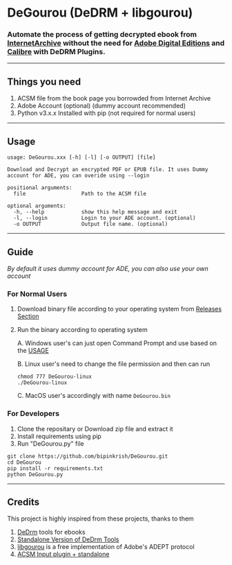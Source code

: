 # DeGourou (DeDRM + libgourou)

### Automate the process of getting decrypted ebook from [InternetArchive](https://archive.org/) without the need for [Adobe Digital Editions](https://www.adobe.com/in/solutions/ebook/digital-editions/download.html) and [Calibre](https://calibre-ebook.com/) with DeDRM Plugins.

---

## Things you need

1. ACSM file from the book page you borrowded from Internet Archive
2. Adobe Account (optional) (dummy account recommended)
3. Python v3.x.x Installed with pip (not required for normal users)

---

## Usage

```
usage: DeGourou.xxx [-h] [-l] [-o OUTPUT] [file]

Download and Decrypt an encrypted PDF or EPUB file. It uses Dummy account for ADE, you can overide using --login

positional arguments:
  file                  Path to the ACSM file

optional arguments:
  -h, --help            show this help message and exit
  -l, --login           Login to your ADE account. (optional)
  -o OUTPUT             Output file name. (optional)
```

---

## Guide

*By default it uses dummy account for ADE, you can also use your own account*
### For Normal Users

1. Download binary file according to your operating system from [Releases Section](https://github.com/bipinkrish/DeGourou/releases)
2. Run the binary according to operating system

    A. Windows user's can just open Command Prompt and use based on the [USAGE](https://github.com/bipinkrish/DeGourou#usage)

    B. Linux user's need to change the file permission and then can run

    ```
    chmod 777 DeGourou-linux
    ./DeGourou-linux
    ```

    C. MacOS user's accordingly with name ```DeGourou.bin```

### For Developers

1. Clone the repositary or Download zip file and extract it
2. Install requirements using pip
3. Run "DeGourou.py" file


```
git clone https://github.com/bipinkrish/DeGourou.git
cd DeGourou
pip install -r requirements.txt
python DeGourou.py
```

---

## Credits

This project is highly inspired from these projects, thanks to them

1. [DeDrm](https://github.com/apprenticeharper/DeDRM_tools) tools for ebooks
2. [Standalone Version of DeDrm Tools](https://github.com/noDRM/DeDRM_tools)
3. [libgourou](https://indefero.soutade.fr//p/libgourou/) is a free implementation of Adobe's ADEPT protocol
4. [ACSM Input plugin + standalone](https://github.com/Leseratte10/acsm-calibre-plugin)